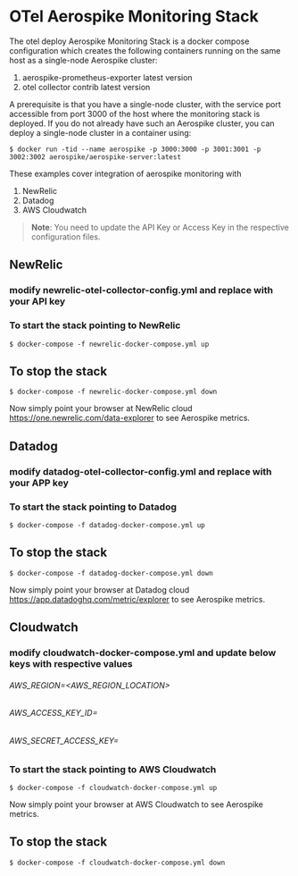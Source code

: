 # OTel Aerospike Monitoring Stack

The otel deploy Aerospike Monitoring Stack is a docker compose configuration
which creates the following containers running on the same host as a single-node
Aerospike cluster:
1. aerospike-prometheus-exporter latest version
1. otel collector contrib latest version

A prerequisite is that you have a single-node cluster, with the service port
accessible from port 3000 of the host where the monitoring stack is deployed.  If you
do not already have such an Aerospike cluster, you can deploy a single-node cluster
in a container using:

```
$ docker run -tid --name aerospike -p 3000:3000 -p 3001:3001 -p 3002:3002 aerospike/aerospike-server:latest
```

These examples cover integration of aerospike monitoring with 

1. NewRelic
1. Datadog
1. AWS Cloudwatch

> **Note**: You need to update the API Key or Access Key in the respective configuration files.

## NewRelic 
### modify newrelic-otel-collector-config.yml and replace <NEWRELIC-API-KEY> with your API key
### To start the stack pointing to NewRelic
```
$ docker-compose -f newrelic-docker-compose.yml up
```
## To stop the stack
```
$ docker-compose -f newrelic-docker-compose.yml down
```
Now simply point your browser at NewRelic cloud https://one.newrelic.com/data-explorer to see Aerospike metrics.

## Datadog
### modify datadog-otel-collector-config.yml and replace  <DATADOG-APP-KEY> with your APP key
### To start the stack pointing to Datadog
```
$ docker-compose -f datadog-docker-compose.yml up
```

## To stop the stack
```
$ docker-compose -f datadog-docker-compose.yml down
```
Now simply point your browser at Datadog cloud https://app.datadoghq.com/metric/explorer to see Aerospike metrics.

## Cloudwatch
### modify cloudwatch-docker-compose.yml and update below keys with respective values 
###### AWS_REGION=<AWS_REGION_LOCATION>
###### AWS_ACCESS_KEY_ID=<MENTION-YOUR-AWS-CLOUD-WATCH-KEY>
###### AWS_SECRET_ACCESS_KEY=<MENTION-YOUR-AWS-CW-SECRET-ACCESS-KEY>
### To start the stack pointing to AWS Cloudwatch
```
$ docker-compose -f cloudwatch-docker-compose.yml up
```

Now simply point your browser at AWS Cloudwatch to see Aerospike metrics.

## To stop the stack
```
$ docker-compose -f cloudwatch-docker-compose.yml down
```
